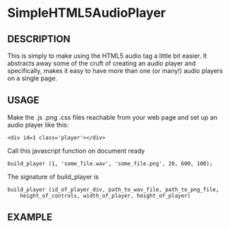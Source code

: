 SimpleHTML5AudioPlayer
======================

## DESCRIPTION

This is simply to make using the HTML5 audio tag a little bit easier.  It abstracts away
some of the cruft of creating an audio player and specifically, makes it easy to have more
than one (or many!) audio players on a single page.

## USAGE

Make the .js .png .css files reachable from your web page and set up an audio player like this:
    
    <div id=1 class='player'></div>

Call this javascript function on document ready

    build_player (1, 'some_file.wav', 'some_file.png', 20, 600, 100);

The signature of build_player is

    build_player (id_of_player_div, path_to_wav_file, path_to_png_file,
        height_of_controls, width_of_player, height_of_player)

## EXAMPLE





